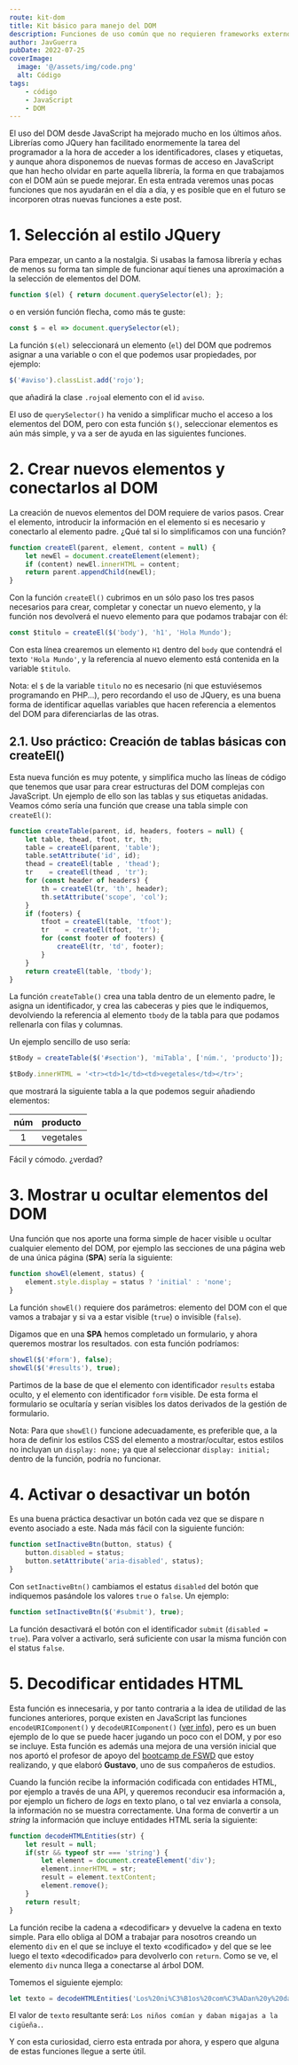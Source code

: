 ```yaml
---
route: kit-dom
title: Kit básico para manejo del DOM
description: Funciones de uso común que no requieren frameworks externos
author: JavGuerra
pubDate: 2022-07-25
coverImage:
  image: '@/assets/img/code.png'
  alt: Código
tags:
    - código
    - JavaScript
    - DOM
---
```


El uso del DOM desde JavaScript ha mejorado mucho en los últimos años. Librerías como JQuery han facilitado enormemente la tarea del programador a la hora de acceder a los identificadores, clases y etiquetas, y aunque ahora disponemos de nuevas formas de acceso en JavaScript que han hecho olvidar en parte aquella librería, la forma en que trabajamos con el DOM aún se puede mejorar. En esta entrada veremos unas pocas funciones que nos ayudarán en el día a día, y es posible que en el futuro se incorporen otras nuevas funciones a este post.

# 1. Selección al estilo JQuery

Para empezar, un canto a la nostalgia. Si usabas la famosa librería y echas de menos su forma tan simple de funcionar aquí tienes una aproximación a la selección de elementos del DOM.

```javascript
function $(el) { return document.querySelector(el); };
```
o en versión función flecha, como más te guste:

```javascript
const $ = el => document.querySelector(el);
```
La función ```$(el)``` seleccionará un elemento (```el```) del DOM que podremos asignar a una variable o con el que podemos usar propiedades, por ejemplo:

```javascript
$('#aviso').classList.add('rojo');
```
que añadirá la clase ```.rojo```al elemento con el id ```aviso```.

El uso de ```querySelector()``` ha venido a simplificar mucho el acceso a los elementos del DOM, pero con esta función ```$()```, seleccionar elementos es aún más simple, y va a ser de ayuda en las siguientes funciones.

# 2. Crear nuevos elementos y conectarlos al DOM

La creación de nuevos elementos del DOM requiere de varios pasos. Crear el elemento, introducir la información en el elemento si es necesario y conectarlo al elemento padre. ¿Qué tal si lo simplificamos con una función?

```javascript
function createEl(parent, element, content = null) {
    let newEl = document.createElement(element);
    if (content) newEl.innerHTML = content;
    return parent.appendChild(newEl);
}
```
Con la función ```createEl()``` cubrimos en un sólo paso los tres pasos necesarios para crear, completar y conectar un nuevo elemento, y la función nos devolverá el nuevo elemento para que podamos trabajar con él:

```javascript
const $titulo = createEl($('body'), 'h1', 'Hola Mundo');
```
Con esta línea crearemos un elemento ```H1``` dentro del ```body``` que contendrá el texto ```'Hola Mundo'```, y la referencia al nuevo elemento está contenida en la variable ```$titulo```.

Nota: el ```$``` de la variable ```titulo``` no es necesario (ni que estuviésemos programando en PHP...), pero recordando el uso de JQuery, es una buena forma de identificar aquellas variables que hacen referencia a elementos del DOM para diferenciarlas de las otras.

## 2.1. Uso práctico: Creación de tablas básicas con createEl()

Esta nueva función es muy potente, y simplifica mucho las líneas de código que tenemos que usar para crear estructuras del DOM complejas con JavaScript. Un ejemplo de ello son las tablas y sus etiquetas anidadas. Veamos cómo sería una función que crease una tabla simple con ```createEl()```:

```javascript
function createTable(parent, id, headers, footers = null) {
    let table, thead, tfoot, tr, th;
    table = createEl(parent, 'table');
    table.setAttribute('id', id);
    thead = createEl(table , 'thead');
    tr    = createEl(thead , 'tr');
    for (const header of headers) {
        th = createEl(tr, 'th', header);
        th.setAttribute('scope', 'col');
    }
    if (footers) {
        tfoot = createEl(table, 'tfoot');
        tr    = createEl(tfoot, 'tr');
        for (const footer of footers) {
            createEl(tr, 'td', footer);
        } 
    }
    return createEl(table, 'tbody');
}
```

La función ```createTable()``` crea una tabla dentro de un elemento padre, le asigna un identificador, y crea las cabeceras y pies que le indiquemos, devolviendo la referencia al elemento ```tbody``` de la tabla para que podamos rellenarla con filas y columnas.

Un ejemplo sencillo de uso sería:

```javascript
$tBody = createTable($('#section'), 'miTabla', ['núm.', 'producto']);

$tBody.innerHTML = '<tr><td>1</td><td>vegetales</td></tr>';
```
que mostrará la siguiente tabla a la que podemos seguir añadiendo elementos:

| núm | producto |
| :---: |:--- |
| 1 | vegetales |

Fácil y cómodo. ¿verdad?

# 3. Mostrar u ocultar elementos del DOM

Una función que nos aporte una forma simple de hacer visible u ocultar cualquier elemento del DOM, por ejemplo las secciones de una página web de una única página (**SPA**) sería la siguiente:

```javascript
function showEl(element, status) {
    element.style.display = status ? 'initial' : 'none';
}
```

La función ```showEl()``` requiere dos parámetros: elemento del DOM con el que vamos a trabajar y si va a estar visible (```true```) o invisible (```false```).

Digamos que en una **SPA** hemos completado un formulario, y ahora queremos mostrar los resultados. con esta función podríamos:

```javascript
showEl($('#form'), false);
showEl($('#results'), true);
```
Partimos de la base de que el elemento con identificador ```results``` estaba oculto, y el elemento con identificador ```form``` visible. De esta forma el formulario se ocultaría y serían visibles los datos derivados de la gestión de formulario.

Nota: Para que ```showEl()``` funcione adecuadamente, es preferible que, a la hora de definir los estilos CSS del elemento a mostrar/ocultar, estos estilos no incluyan un ```display: none;``` ya que al seleccionar ```display: initial;``` dentro de la función, podría no funcionar.

# 4. Activar o desactivar un botón

Es una buena práctica desactivar un botón cada vez que se dispare n evento asociado a este. Nada más fácil con la siguiente función:

```javascript
function setInactiveBtn(button, status) {
    button.disabled = status;
    button.setAttribute('aria-disabled', status);
}
```

Con ```setInactiveBtn()``` cambiamos el estatus ```disabled``` del botón que indiquemos pasándole los valores ```true``` o ```false```. Un ejemplo:

```javascript
function setInactiveBtn($('#submit'), true);
```

La función desactivará el botón con el identificador ```submit``` (```disabled = true```). Para volver a activarlo, será suficiente con usar la misma función con el status ```false```.

# 5. Decodificar entidades HTML

Esta función es innecesaria, y por tanto contraria a la idea de utilidad de las funciones anteriores, porque existen en JavaScript las funciones ```encodeURIComponent()``` y ```decodeURIComponent()``` ([ver info](https://www.w3schools.com/jsref/jsref_decodeuricomponent.asp)), pero es un buen ejemplo de lo que se puede hacer jugando un poco con el DOM, y por eso se incluye. Esta función es además una mejora de una versión inicial que nos aportó el profesor de apoyo del [bootcamp de FSWD](/blog/beca-santander-fswd) que estoy realizando, y que elaboró **Gustavo**, uno de sus compañeros de estudios.

Cuando la función recibe la información codificada con entidades HTML, por ejemplo a través de una API, y queremos reconducir esa información a, por ejemplo un fichero de _logs_ en texto plano, o tal vez enviarla a consola, la información no se muestra correctamente. Una forma de convertir a un _string_ la información que incluye entidades HTML sería la siguiente:

```javascript
function decodeHTMLEntities(str) {
    let result = null;
    if(str && typeof str === 'string') {
        let element = document.createElement('div');
        element.innerHTML = str;
        result = element.textContent;
        element.remove();
    }
    return result;
}
```

La función recibe la cadena a «decodificar» y devuelve la cadena en texto simple. Para ello obliga al DOM a trabajar para nosotros creando un elemento ```div``` en el que se incluye el texto «codificado» y del que se lee luego el texto «decodificado» para devolverlo con ```return```. Como se ve, el elemento ```div``` nunca llega a conectarse al árbol DOM.

Tomemos el siguiente ejemplo:

```javascript
let texto = decodeHTMLEntities('Los%20ni%C3%B1os%20com%C3%ADan%20y%20daban%20migajas%20a%20la%20cig%C3%BCe%C3%B1a.');
```
El valor de ```texto``` resultante será: ```Los niños comían y daban migajas a la cigüeña.```.

Y con esta curiosidad, cierro esta entrada por ahora, y espero que alguna de estas funciones llegue a serte útil.

